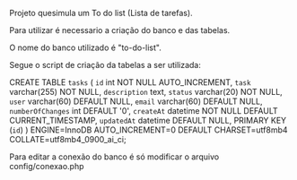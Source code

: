Projeto quesimula um To do list (Lista de tarefas).

Para utilizar é necessario a criação do banco e das tabelas.

O nome do banco utilizado é "to-do-list".

Segue o script de criação da tabelas a ser utilizada:

CREATE TABLE `tasks` (
  `id` int NOT NULL AUTO_INCREMENT,
  `task` varchar(255) NOT NULL,
  `description` text,
  `status` varchar(20) NOT NULL,
  `user` varchar(60) DEFAULT NULL,
  `email` varchar(60) DEFAULT NULL,
  `numberOfChanges` int DEFAULT '0',
  `createAt` datetime NOT NULL DEFAULT CURRENT_TIMESTAMP,
  `updatedAt` datetime DEFAULT NULL,
  PRIMARY KEY (`id`)
) ENGINE=InnoDB AUTO_INCREMENT=0 DEFAULT CHARSET=utf8mb4 COLLATE=utf8mb4_0900_ai_ci;

Para editar a conexão do banco é só modificar o arquivo config/conexao.php